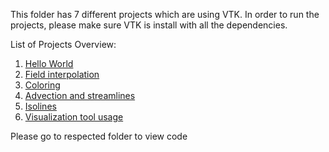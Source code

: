 This folder has 7 different projects which are using VTK. In order to run the projects, please make sure VTK is install with all the dependencies. 

List of Projects Overview:<br>
1. [Hello World](https://www.cs.uoregon.edu/Classes/15F/cis410visualization/proj1.html) <br>
2. [Field interpolation](://www.cs.uoregon.edu/Classes/15F/cis410visualization/proj2.html) <br>
3. [Coloring](https://www.cs.uoregon.edu/Classes/15F/cis410visualization/proj3.html) <br>
4. [Advection and streamlines](https://www.cs.uoregon.edu/Classes/15F/cis410visualization/proj4.html) <br>
6. [Isolines](https://www.cs.uoregon.edu/Classes/15F/cis410visualization/proj6.html) <br>
7. [Visualization tool usage](https://www.cs.uoregon.edu/Classes/15F/cis410visualization/proj7/CIS410_project7A.pdf) <br>


Please go to respected folder to view code
